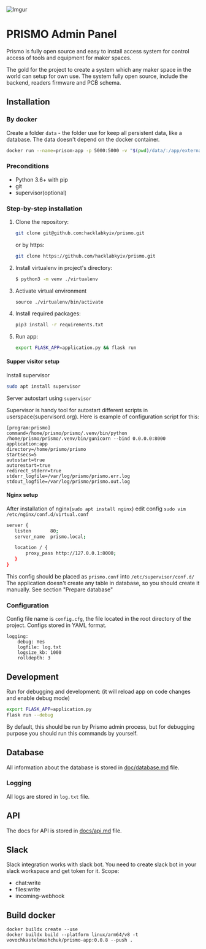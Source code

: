 ![Imgur](https://i.imgur.com/V2k2seh.png)

PRISMO Admin Panel
===================

Prismo is fully open source and easy to install access system for control access of tools and equipment for maker
spaces.

The gold for the project to create a system which any maker space in the world can setup for own use. The system fully
open source, include the backend, readers firmware and PCB schema.

## Installation

### By docker

Create a folder `data` - the folder use for keep all persistent data, like a database. The data doesn't depend on the
docker container.

```bash
docker run --name=prisom-app -p 5000:5000 -v "$(pwd)/data/:/app/external/" vovochkastelmashchuk/prismo-app:0.0.2
````

### Preconditions

- Python 3.6+ with pip
- git
- supervisor(optional)

### Step-by-step installation

1. Clone the repository:

    ```sh
    git clone git@github.com:hacklabkyiv/prismo.git
    ```
   or by https:
    ```sh
    git clone https://github.com/hacklabkyiv/prismo.git
    ```

2. Install virtualenv in project's directory:

    ```sh
    $ python3 -m venv ./virtualenv
    ```

3. Activate virtual environment

    ```
    source ./virtualenv/bin/activate
    ```

4. Install required packages:

    ```sh
    pip3 install -r requirements.txt
    ```

5. Run app:

   ```sh
   export FLASK_APP=application.py && flask run
   ```

#### Supper visitor setup

Install supervisor

```bash
sudo apt install supervisor
```

Server autostart using `supervisor`

Supervisor is handy tool for autostart different scripts in userspace(supervisord.org). Here is example of configuration
script for this:

```
[program:prismo]
command=/home/prismo/prismo/.venv/bin/python /home/prismo/prismo/.venv/bin/gunicorn --bind 0.0.0.0:8000 application:app
directory=/home/prismo/prismo
startsecs=5
autostart=true
autorestart=true
redirect_stderr=true
stderr_logfile=/var/log/prismo/prismo.err.log
stdout_logfile=/var/log/prismo/prismo.out.log  
```

#### Nginx setup

After installation of nginx(`sudo apt install nginx`) edit config `sudo vim /etc/nginx/conf.d/virtual.conf`

```bash
server {
   listen       80;
   server_name  prismo.local;

   location / {
       proxy_pass http://127.0.0.1:8000;
   }
}
```

This config should be placed as `prismo.conf` into `/etc/supervisor/conf.d/`
The application doesn't create any table in database, so you should create it manually. See section "Prepare database"

### Configuration

Config file name is `config.cfg`, the file located in the root directory of the project. Configs stored in YAML format.

```
logging:
    debug: Yes
    logfile: log.txt
    logsize_kb: 1000
    rolldepth: 3
```

## Development

Run for debugging and development: (it will reload app on code changes and enable debug mode)

```sh
export FLASK_APP=application.py
flask run --debug
```

By default, this should be run by Prismo admin process, but for debugging purpose you should run this commands by
yourself.

## Database

All information about the database is stored in [doc/database.md](docs/database.md) file.

### Logging

All logs are stored in `log.txt` file.

## API

The docs for API is stored in [docs/api.md](docs/api.md) file.

## Slack

Slack integration works with slack bot. You need to create slack bot in your slack workspace and get token for it.
Scope:

- chat:write
- files:write
- incoming-webhook

## Build docker
```
docker buildx create --use
docker buildx build --platform linux/arm64/v8 -t vovochkastelmashchuk/prismo-app:0.0.8 --push .
```
